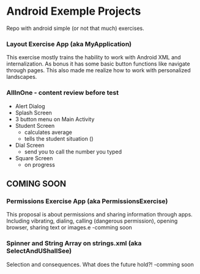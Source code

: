 # Android Exemple Projects
Repo with android simple (or not that much) exercises.

### Layout Exercise App (aka MyApplication)
This exercise mostly trains the hability to work with Android XML and internalization. As bonus it has some basic button functions like navigate through pages. This also made me realize how to work with personalized landscapes.

### AllInOne - content review before test
- Alert Dialog
- Splash Screen
- 3 button menu on Main Activity
- Student Screen
  - calculates average
  - tells the student situation ()
- Dial Screen
  - send you to call the number you typed
- Square Screen
  - on progress

## COMING SOON

### Permissions Exercise App (aka PermissionsExercise)
This proposal is about permissions and sharing information through apps. 
Including vibrating, dialing, calling (dangerous permission), opening browser, sharing text or images.e
-comming soon

### Spinner and String Array on strings.xml (aka SelectAndUShallSee)
Selection and consequences. What does the future hold?!
-comming soon
